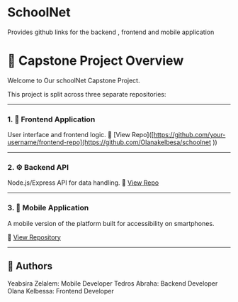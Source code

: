 # SchoolNet
Provides github links for the backend , frontend and mobile application 
# 🚀 Capstone Project Overview

Welcome to Our schoolNet Capstone Project.

This project is split across three separate repositories:

---

### 1. 🧠 Frontend Application
User interface and frontend logic.
🔗 [View Repo]([https://github.com/your-username/frontend-repo](https://github.com/Olanakelbesa/schoolnet
))

---

### 2. ⚙️ Backend API
Node.js/Express API for data handling.
🔗 [View Repo]([https://github.com/your-username/backend-repo](https://github.com/tedab9/schoolNet-BE))

---

### 3. 📱 Mobile Application
A mobile version of the platform built for accessibility on smartphones.

🔗 [View Repository](https://github.com/tsega7659/SchoolNet-Mobile)

---

## 👤 Authors
Yeabsira Zelalem: Mobile Developer
Tedros Abraha: Backend Developer
Olana Kelbessa: Frontend Developer
